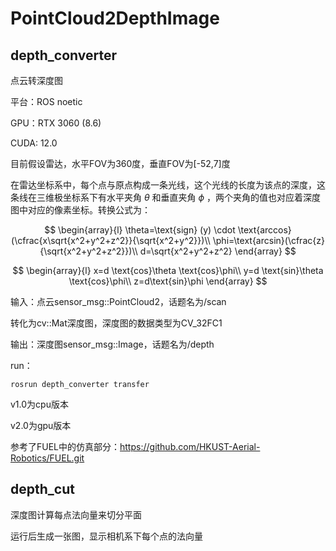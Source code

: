 # PointCloud2DepthImage

## depth_converter

点云转深度图

平台：ROS noetic

GPU：RTX 3060 (8.6)

CUDA: 12.0

目前假设雷达，水平FOV为360度，垂直FOV为[-52,7]度

在雷达坐标系中，每个点与原点构成一条光线，这个光线的长度为该点的深度，这条线在三维极坐标系下有水平夹角 $\theta$ 和垂直夹角 $\phi$ ，两个夹角的值也对应着深度图中对应的像素坐标。转换公式为：

$$
\begin{array}{l}
\theta=\text{sign} (y) \cdot \text{arccos} (\cfrac{x\sqrt{x^2+y^2+z^2}}{\sqrt{x^2+y^2}})\\
\phi=\text{arcsin}(\cfrac{z}{\sqrt{x^2+y^2+z^2}})\\
d=\sqrt{x^2+y^2+z^2}
\end{array}
$$

$$
\begin{array}{l}
x=d \text{cos}\theta \text{cos}\phi\\
y=d \text{sin}\theta \text{cos}\phi\\
z=d\text{sin}\phi
\end{array}
$$

输入：点云sensor_msg::PointCloud2，话题名为/scan

转化为cv::Mat深度图，深度图的数据类型为CV_32FC1

输出：深度图sensor_msg::Image，话题名为/depth

run：

    rosrun depth_converter transfer

v1.0为cpu版本

v2.0为gpu版本

参考了FUEL中的仿真部分：https://github.com/HKUST-Aerial-Robotics/FUEL.git

## depth_cut

深度图计算每点法向量来切分平面

运行后生成一张图，显示相机系下每个点的法向量